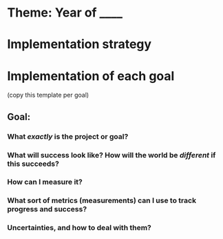 # Theme: Year of ____

# Implementation strategy


# Implementation of each goal

(copy this template per goal)

## Goal:

### What *exactly* is the project or goal?


### What will success look like? How will the world be *different* if this succeeds?


### How can I measure it?


### What sort of metrics (measurements) can I use to track progress and success?


### Uncertainties, and how to deal with them?
